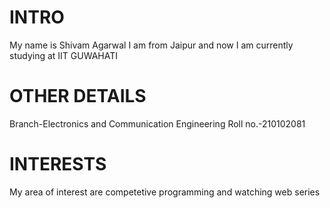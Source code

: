 # INTRO 
My name is Shivam Agarwal
I am from Jaipur and now I am currently studying at IIT GUWAHATI
# OTHER DETAILS
Branch-Electronics and Communication Engineering
Roll no.-210102081
# INTERESTS
My area of interest are competetive programming and watching web series
